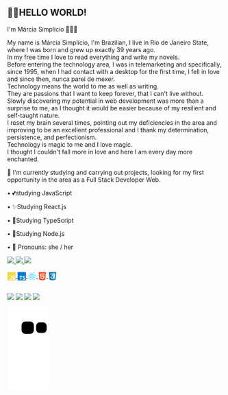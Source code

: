 ## 👋🏾HELLO WORLD! 
I'm Márcia Simplicio 🙋🏾‍♀️

My name is Márcia Simplício, I'm Brazilian, I live in Rio de Janeiro State, where I was born and grew up exactly 39 years ago.<br>
In my free time I love to read everything and write my novels.<br>
Before entering the technology area, I was in telemarketing and specifically, since 1995, when I had contact with a desktop for the first time, I fell in love and since then, 
nunca parei de mexer. <br>
Technology means the world to me as well as writing.<br>
They are passions that I want to keep forever, that I can't live without.<br>
Slowly discovering my potential in web development was more than a surprise to me, as I thought it would be easier because of my resilient and self-taught nature.<br>
I reset my brain several times, pointing out my deficiencies in the area and improving to be an excellent professional and I thank my determination, persistence, and perfectionism.<br>
Technology is magic to me and I love magic.<br>
I thought I couldn't fall more in love and here I am every day more enchanted. 


🔭 I'm currently studying and carrying out projects, looking for my first opportunity in the area as a Full Stack Developer Web.

• 💕studying JavaScript

• ✨Studying React.js

• 🦋Studying TypeScript

• 🐬Studying Node.js

• 🥰 Pronouns: she / her

 <div>
  <a href="https://github.com/Marcia-Simplicio">
  <img height="180em" src="https://github-readme-stats.vercel.app/api?username=Marcia-Simplicio&show_icons=true&theme=dark&include_all_commits=true&count_private=true"/>
  <img height="180em" src="https://github-readme-stats.vercel.app/api/top-langs/?username=Marcia-Simplicio&layout=compact&langs_count=16&theme=dark"/>
  <img height="180em" src="https://github-readme-stats.vercel.app/api/top-langs/?username=Marcia-Simplicio&layout=compact&langs_count=7&theme=dark"/>
</div>
  
<div style="display: inline_block"><br> 
  <img align="center" alt="Marcia-Js" height="20" width="20" src="https://raw.githubusercontent.com/devicons/devicon/master/icons/javascript/javascript-plain.svg">
  <img align="center" alt="Marcia-Ts" height="20" width="20" src="https://raw.githubusercontent.com/devicons/devicon/master/icons/typescript/typescript-plain.svg">
  <img align="center" alt="Marcia-React" height="20" width="20" src="https://raw.githubusercontent.com/devicons/devicon/master/icons/react/react-original.svg">
  <img align="center" alt="Marcia-HTML" height="20" width="20" src="https://raw.githubusercontent.com/devicons/devicon/master/icons/html5/html5-original.svg">
  <img align="center" alt="Marcia-CSS" height=20" width="20" src="https://raw.githubusercontent.com/devicons/devicon/master/icons/css3/css3-original.svg">
  <img align="right" alt="" src="">
</div>

##
 
<div> 
  <a href="https://www.instagram.com/bigudinharainha"/" target="_blank"><img src="https://img.shields.io/badge/-Instagram-%23E4405F?style=for-the-badge&logo=instagram&logoColor=white" "target="_blank"></a>
  <a href="Márcia#2387" "target="_blank"><img src="https://img.shields.io/badge/Discord-7289DA?style=for-the-badge&logo=discord&logoColor=white" "target="_blank"></a> 
<a href = "mailto:marcia39.simplicio@gmail.com"/" target="_blank"><img src="https://img.shields.io/badge/-Gmail-%23333?style=for-the-badge&logo=gmail&logoColor=white" "target="_blank"></a>
  <a href="https://www.linkedin.com/in/marcia-simplicio-0b88591a7/" "target="_blank"><img src="https://img.shields.io/badge/-LinkedIn-%230077B5?style=for-the-badge&logo=linkedin&logoColor=white" "target="_blank"></a> 
   
![Snake animation](https://github.com/Marcia-Simplicio/Marcia-Simplicio/blob/output/github-contribution-grid-snake.svg) 
</div>


